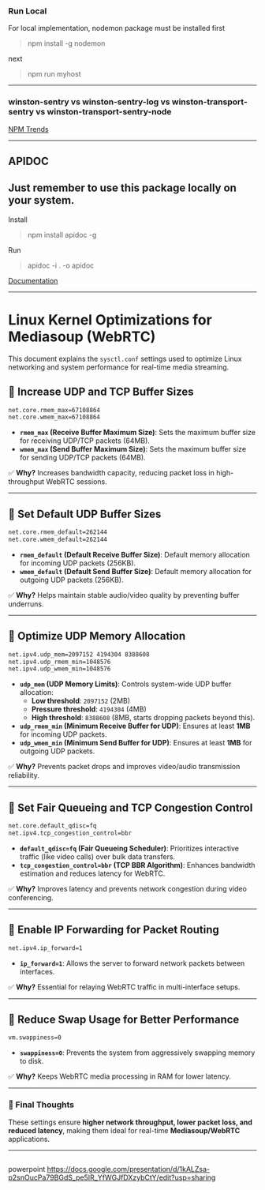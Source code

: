 ### Run Local
For local implementation, nodemon package must be installed first

> npm install -g nodemon

next

> npm run myhost

---
### winston-sentry vs winston-sentry-log vs winston-transport-sentry vs winston-transport-sentry-node
[NPM Trends ](https://npmtrends.com/winston-sentry-vs-winston-sentry-log-vs-winston-transport-sentry-vs-winston-transport-sentry-node)

---
## APIDOC
## Just remember to use this package locally on your system.

Install
> npm install apidoc -g

Run
> apidoc -i . -o apidoc

[Documentation](https://apidocjs.com)

---

# **Linux Kernel Optimizations for Mediasoup (WebRTC)**

This document explains the `sysctl.conf` settings used to optimize Linux networking and system performance for real-time media streaming.

## **🔹 Increase UDP and TCP Buffer Sizes**
```sh
net.core.rmem_max=67108864
net.core.wmem_max=67108864
```
- **`rmem_max` (Receive Buffer Maximum Size)**: Sets the maximum buffer size for receiving UDP/TCP packets (64MB).  
- **`wmem_max` (Send Buffer Maximum Size)**: Sets the maximum buffer size for sending UDP/TCP packets (64MB).  

✅ **Why?** Increases bandwidth capacity, reducing packet loss in high-throughput WebRTC sessions.

---

## **🔹 Set Default UDP Buffer Sizes**
```sh
net.core.rmem_default=262144
net.core.wmem_default=262144
```
- **`rmem_default` (Default Receive Buffer Size)**: Default memory allocation for incoming UDP packets (256KB).  
- **`wmem_default` (Default Send Buffer Size)**: Default memory allocation for outgoing UDP packets (256KB).  

✅ **Why?** Helps maintain stable audio/video quality by preventing buffer underruns.

---

## **🔹 Optimize UDP Memory Allocation**
```sh
net.ipv4.udp_mem=2097152 4194304 8388608
net.ipv4.udp_rmem_min=1048576
net.ipv4.udp_wmem_min=1048576
```
- **`udp_mem` (UDP Memory Limits)**: Controls system-wide UDP buffer allocation:  
  - **Low threshold**: `2097152` (2MB)  
  - **Pressure threshold**: `4194304` (4MB)  
  - **High threshold**: `8388608` (8MB, starts dropping packets beyond this).  
- **`udp_rmem_min` (Minimum Receive Buffer for UDP)**: Ensures at least **1MB** for incoming UDP packets.  
- **`udp_wmem_min` (Minimum Send Buffer for UDP)**: Ensures at least **1MB** for outgoing UDP packets.  

✅ **Why?** Prevents packet drops and improves video/audio transmission reliability.

---

## **🔹 Set Fair Queueing and TCP Congestion Control**
```sh
net.core.default_qdisc=fq
net.ipv4.tcp_congestion_control=bbr
```
- **`default_qdisc=fq` (Fair Queueing Scheduler)**: Prioritizes interactive traffic (like video calls) over bulk data transfers.  
- **`tcp_congestion_control=bbr` (TCP BBR Algorithm)**: Enhances bandwidth estimation and reduces latency for WebRTC.  

✅ **Why?** Improves latency and prevents network congestion during video conferencing.

---

## **🔹 Enable IP Forwarding for Packet Routing**
```sh
net.ipv4.ip_forward=1
```
- **`ip_forward=1`**: Allows the server to forward network packets between interfaces.  

✅ **Why?** Essential for relaying WebRTC traffic in multi-interface setups.

---

## **🔹 Reduce Swap Usage for Better Performance**
```sh
vm.swappiness=0
```
- **`swappiness=0`**: Prevents the system from aggressively swapping memory to disk.  

✅ **Why?** Keeps WebRTC media processing in RAM for lower latency.

---

### **📌 Final Thoughts**
These settings ensure **higher network throughput, lower packet loss, and reduced latency**, making them ideal for real-time **Mediasoup/WebRTC** applications.

---

##
powerpoint
https://docs.google.com/presentation/d/1kALZsa-p2snOucPa79BGdS_pe5IR_YfWGJfDXzybCtY/edit?usp=sharing
